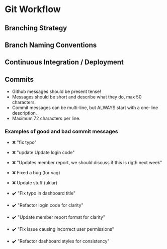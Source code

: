 # Git Workflow

## Branching Strategy

## Branch Naming Conventions

## Continuous Integration / Deployment

## Commits
- Github messages should be present tense!
- Messages should be short and describe what they do, max 50 characters.
- Commit messages can be multi-line, but ALWAYS start with a one-line description.
- Maximum 72 characters per line.

### Examples of good and bad commit messages
- ❌ "fix typo"
- ❌ "update Update login code"
- ❌ "Updates member report, we should discuss if this is rigth next week"
- ❌ Fixed a bug (for vag)
- ❌ Update stuff (uklar)

- ✔️ "Fix typo in dashboard title"
- ✔️ "Refactor login code for clarity"
- ✔️ "Update member report format for clarity"
- ✔️ "Fix issue causing incorrect user permissions"
- ✔️ "Refactor dashboard styles for consistency"
